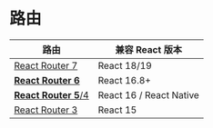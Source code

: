 # 路由

路由 | 兼容 React 版本
---|---
[React Router 7](https://reactrouter.com/home) | React 18/19
[**React Router 6**](https://reactrouter.com/6.28.0/home) | React 16.8+
[**React Router 5**/4](https://v5.reactrouter.com/) | React 16 / React Native
[React Router 3](https://github.com/remix-run/react-router/tree/v3.2.6/docs) | React 15